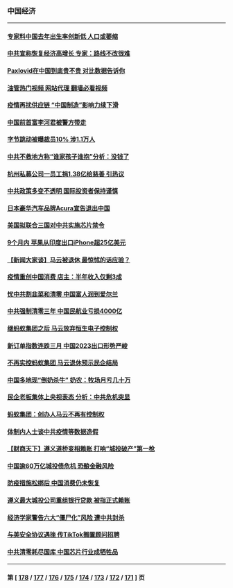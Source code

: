 ### 中国经济
---
#### [专家料中国去年出生率创新低 人口或萎缩](../../pages/ncid283/n13904493.md?01120045) 
#### [中共宣称恢复经济高增长 专家：路线不改很难](../../pages/ncid283/n13904216.md?01120045) 
#### [Paxlovid在中国到底贵不贵 对比数据告诉你](../../pages/ncid283/n13904029.md?01120045) 
#### [油管热门视频 网站代理 翻墙必看视频](http://138.2.39.72:81/youtube.html?epic-marker?01120045)
#### [疫情再扰供应链 “中国制造”影响力续下滑](../../pages/ncid283/n13903981.md?01120045) 
#### [中国前首富李河君被警方带走](../../pages/ncid283/n13904041.md?01120045) 
#### [字节跳动被曝裁员10% 涉1.1万人](../../pages/ncid283/n13904025.md?01120045) 
#### [中共不救地方称“谁家孩子谁抱”分析：没钱了](../../pages/ncid283/n13903927.md?01120045) 
#### [杭州私募公司一员工捐1.38亿给慈善 引热议](../../pages/ncid283/n13903893.md?01120045) 
#### [中共政策多变不透明 国际投资者保持谨慎](../../pages/ncid283/n13903347.md?01120045) 
#### [日本豪华汽车品牌Acura宣告退出中国](../../pages/ncid283/n13903327.md?01120045) 
#### [美国拟联合三国对中共实施芯片禁令](../../pages/ncid283/n13903308.md?01120045) 
#### [9个月内 苹果从印度出口iPhone超25亿美元](../../pages/ncid283/n13903220.md?01120045) 
#### [【新闻大家谈】马云被退休 最惊怵的话应验？](../../pages/ncid283/n13903207.md?01120045) 
#### [疫情重创中国消费 店主：半年收入仅剩3成](../../pages/ncid283/n13902808.md?01120045) 
#### [忧中共割韭菜和清零 中国富人润到爱尔兰](../../pages/ncid283/n13902636.md?01120045) 
#### [中共强制清零三年 中国民航业亏损4000亿](../../pages/ncid283/n13902540.md?01120045) 
#### [继蚂蚁集团之后 马云放弃恒生电子控制权](../../pages/ncid283/n13902525.md?01120045) 
#### [新订单指数连跌三月 中国2023出口形势严峻](../../pages/ncid283/n13901946.md?01120045) 
#### [不再实控蚂蚁集团 马云退休预示民企结局](../../pages/ncid283/n13902383.md?01120045) 
#### [中国多地现“倒奶杀牛” 奶农：牧场月亏几十万](../../pages/ncid283/n13901820.md?01120045) 
#### [民企老板集体上央视表态 分析：中共危机突显](../../pages/ncid283/n13901399.md?01120045) 
#### [蚂蚁集团：创办人马云不再有控制权](../../pages/ncid283/n13901432.md?01120045) 
#### [体制内人士谈中共疫情等数据造假](../../pages/ncid283/n13901104.md?01120045) 
#### [【财商天下】遵义道桥变相赖账 打响“城投破产”第一枪](../../pages/ncid283/n13901333.md?01120045) 
#### [中国逾60万亿城投债危机 恐酿金融风险](../../pages/ncid283/n13901204.md?01120045) 
#### [防疫措施松绑后 中国消费仍未恢复](../../pages/ncid283/n13901054.md?01120045) 
#### [遵义最大城投公司重组银行贷款 被指正式赖账](../../pages/ncid283/n13901051.md?01120045) 
#### [经济学家警告六大“僵尸化”风险 遭中共封杀](../../pages/ncid283/n13900799.md?01120045) 
#### [与美安全协议遇挫 传TikTok搁置顾问招聘](../../pages/ncid283/n13900899.md?01120045) 
#### [中共清零耗尽国库 中国芯片行业成牺牲品](../../pages/ncid283/n13901034.md?01120045) 

---
#### 第 [ [178](./178.md?01120045) / [177](./177.md?01120045) / [176](./176.md?01120045) / [175](./175.md?01120045) / [174](./174.md?01120045) / [173](./173.md?01120045) / [172](./172.md?01120045) / [171](./171.md?01120045) ] 页
